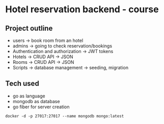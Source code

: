 # Hotel reservation backend - course

## Project outline

- users -> book room from an hotel
- admins -> going to check reservation/bookings
- Authentication and authorization -> JWT tokens
- Hotels -> CRUD API -> JSON
- Rooms -> CRUD API -> JSON
- Scripts -> database management -> seeding, migration

## Tech used

- go as language
- mongodb as database
- go fiber for server creation

```
docker -d -p 27017:27017 --name mongodb mongo:latest
```
